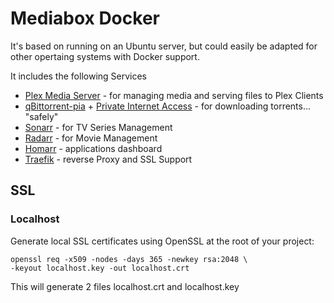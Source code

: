 # Mediabox Docker

It's based on running on an Ubuntu server, but could easily be adapted for other opertaing systems with Docker support.

It includes the following Services

- [Plex Media Server](https://www.plex.tv/) - for managing media and serving files to Plex Clients
- [qBittorrent-pia](https://github.com/j4ym0/pia-qbittorrent-docker/tree/master) + [Private Internet Access](https://www.privateinternetaccess.com/pages/buy-vpn/toz) - for downloading torrents... "safely"
- [Sonarr](https://sonarr.tv/) - for TV Series Management
- [Radarr](https://radarr.video/) - for Movie Management
- [Homarr]() - applications dashboard
- [Traefik](hhttps://traefik.io/) - reverse Proxy and SSL Support

## SSL
### Localhost
Generate local SSL certificates using OpenSSL at the root of your project:
```
openssl req -x509 -nodes -days 365 -newkey rsa:2048 \
-keyout localhost.key -out localhost.crt
```
This will generate 2 files localhost.crt and localhost.key